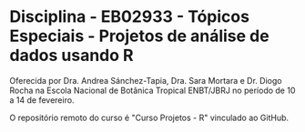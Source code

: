 # Disciplina - EB02933 - Tópicos Especiais - Projetos de análise de dados usando R

Oferecida por Dra. Andrea Sánchez-Tapia, Dra. Sara Mortara e Dr. Diogo Rocha na Escola Nacional de Botânica Tropical ENBT/JBRJ no período de 10 a 14 de fevereiro.

O repositório remoto do curso é "Curso Projetos - R" vinculado ao GitHub.

